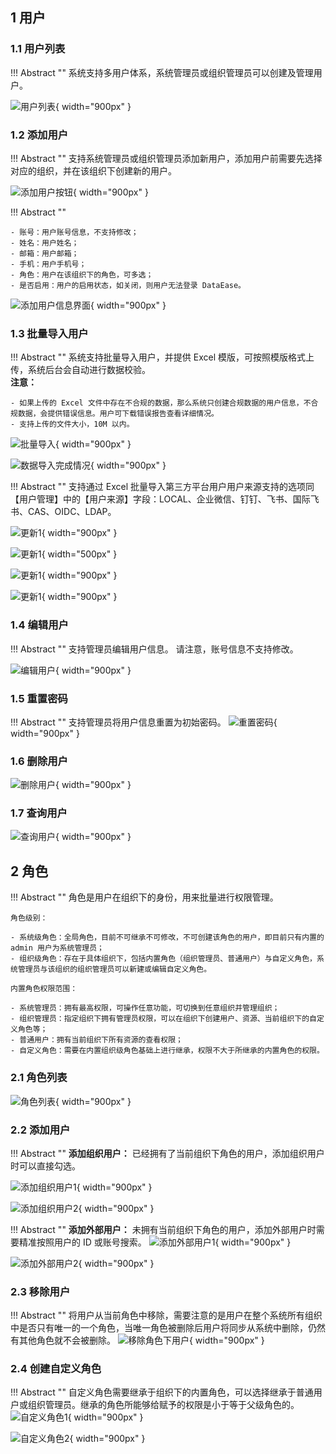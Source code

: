 
## 1 用户

### 1.1 用户列表

!!! Abstract ""
    系统支持多用户体系，系统管理员或组织管理员可以创建及管理用户。

![用户列表](../img/xpack/用户列表.png){ width="900px" }

### 1.2 添加用户

!!! Abstract ""
    支持系统管理员或组织管理员添加新用户，添加用户前需要先选择对应的组织，并在该组织下创建新的用户。

![添加用户按钮](../img/xpack/添加用户按钮.png){ width="900px" }

!!! Abstract ""

    - 账号：用户账号信息，不支持修改；
    - 姓名：用户姓名；
    - 邮箱：用户邮箱；
    - 手机：用户手机号；
    - 角色：用户在该组织下的角色，可多选；
    - 是否启用：用户的启用状态，如关闭，则用户无法登录 DataEase。
![添加用户信息界面](../img/xpack/添加用户信息界面.png){ width="900px" }

### 1.3 批量导入用户

!!! Abstract ""
    系统支持批量导入用户，并提供 Excel 模版，可按照模版格式上传，系统后台会自动进行数据校验。  
    **注意：**

    - 如果上传的 Excel 文件中存在不合规的数据，那么系统只创建合规数据的用户信息，不合规数据，会提供错误信息。用户可下载错误报告查看详细情况。
    - 支持上传的文件大小，10M 以内。
![批量导入](../img/xpack/批量导入.png){ width="900px" }

![数据导入完成情况](../img/xpack/数据导入完成情况.png){ width="900px" }

!!! Abstract ""
    支持通过 Excel 批量导入第三方平台用户用户来源支持的选项同【用户管理】中的【用户来源】字段：LOCAL、企业微信、钉钉、飞书、国际飞书、CAS、OIDC、LDAP。

![更新1](../../newimg/4.2%20支持通过%20Excel%20批量导入第三方平台用户1.png){ width="900px" }

![更新1](../../newimg/4.2%20支持通过%20Excel%20批量导入第三方平台用户2.png){ width="500px" }

![更新1](../../newimg/4.2%20支持通过%20Excel%20批量导入第三方平台用户3.png){ width="900px" }

![更新1](../../newimg/4.2%20支持通过%20Excel%20批量导入第三方平台用户4.png){ width="900px" }

### 1.4 编辑用户

!!! Abstract ""
    支持管理员编辑用户信息。 请注意，账号信息不支持修改。

![编辑用户](../img/xpack/编辑用户.png){ width="900px" }

### 1.5 重置密码
!!! Abstract ""
    支持管理员将用户信息重置为初始密码。
![重置密码](../img/xpack/重置密码.png){ width="900px" }

### 1.6 删除用户
![删除用户](../img/xpack/删除用户.png){ width="900px" }

### 1.7 查询用户
![查询用户](../img/xpack/查询用户.png){ width="900px" }

## 2 角色
!!! Abstract ""
    角色是⽤户在组织下的⾝份，⽤来批量进⾏权限管理。

    角色级别：

    - 系统级角色：全局角色，目前不可继承不可修改，不可创建该角色的用户，即目前只有内置的 admin 用户为系统管理员；
    - 组织级角色：存在于具体组织下，包括内置角色（组织管理员、普通用户）与自定义角色，系统管理员与该组织的组织管理员可以新建或编辑自定义角色。

    内置角色权限范围：

    - 系统管理员：拥有最高权限，可操作任意功能，可切换到任意组织并管理组织；
    - 组织管理员：指定组织下拥有管理员权限，可以在组织下创建⽤户、资源、当前组织下的自定义角色等；
    - 普通用户：拥有当前组织下所有资源的查看权限；
    - ⾃定义角色：需要在内置组织级角色基础上进⾏继承，权限不⼤于所继承的内置⾓⾊的权限。

### 2.1 角色列表
![角色列表](../img/xpack/角色列表.png){ width="900px" }

### 2.2 添加用户

!!! Abstract ""
    **添加组织用户：** 已经拥有了当前组织下角色的用户，添加组织用户时可以直接勾选。

![添加组织用户1](../img/xpack/添加组织用户1.png){ width="900px" }

![添加组织用户2](../img/xpack/添加组织用户2.png){ width="900px" }

!!! Abstract ""
    **添加外部用户：** 未拥有当前组织下角色的用户，添加外部用户时需要精准按照用户的 ID 或账号搜索。
![添加外部用户1](../img/xpack/添加外部用户1.png){ width="900px" }

![添加外部用户2](../img/xpack/添加外部用户2.png){ width="900px" }

### 2.3 移除用户
!!! Abstract ""
    将用户从当前角色中移除，需要注意的是用户在整个系统所有组织中是否只有唯一的一个角色，当唯一角色被删除后用户将同步从系统中删除，仍然有其他角色就不会被删除。
![移除角色下用户](../img/xpack/移除角色下用户.png){ width="900px" }

### 2.4 创建自定义角色
!!! Abstract ""
    自定义角色需要继承于组织下的内置角色，可以选择继承于普通用户或组织管理员。继承的角色所能够给赋予的权限是小于等于父级角色的。
![自定义角色1](../img/xpack/自定义角色1.png){ width="900px" }

![自定义角色2](../img/xpack/自定义角色2.png){ width="900px" }